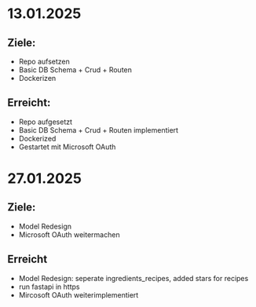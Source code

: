 # 13.01.2025
## Ziele:
- Repo aufsetzen
- Basic DB Schema + Crud + Routen
- Dockerizen

## Erreicht:
- Repo aufgesetzt
- Basic DB Schema + Crud + Routen implementiert
- Dockerized
- Gestartet mit Microsoft OAuth


# 27.01.2025
## Ziele:
- Model Redesign
- Microsoft OAuth weitermachen

## Erreicht
- Model Redesign: seperate ingredients_recipes, added stars for recipes
- run fastapi in https
- Mircosoft OAuth weiterimplementiert
